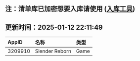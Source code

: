 ## 注：清单库已加密想要入库请使用 ([入库工具](https://github.com/BlankTMing/ManifestAutoUpdate/releases))

## 更新时间：2025-01-12 22:11:49
| AppID | 名称 | 类型  |
| :-------------------- | :----------------------------- | :----------- |
| 3209910 | Slender Reborn| Game |

